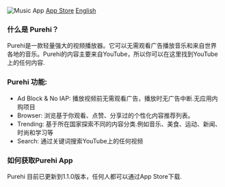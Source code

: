 ![Music App](https://github.com/Purehi/Purehi/assets/138559218/cb3e4c99-3ea9-45ca-9e9c-dcc2e6d6b3b8)
[App Store](https://apps.apple.com/app/purehi-hd-videos-photos/id6450441346?platform=iphone)
[English](https://github.com/Purehi/Purehi/blob/main/README.md)
### 什么是 Purehi？
Purehi是一款轻量强大的视频播放器。它可以无需观看广告播放音乐和来自世界各地的音乐。Purehi的内容主要来自YouTube，所以你可以在这里找到YouTube上的任何内容.

### Purehi 功能:
- Ad Block & No IAP: 播放视频前无需观看广告，播放时无广告中断.无应用内购项目
- Browser: 浏览基于你观看、点赞、分享过的个性化内容推荐列表。
- Trending: 基于所在国家探索不同的内容分类.例如音乐、美食、运动、新闻、时尚和学习等
- Search: 通过关键词搜索YouTube上的任何视频
### 如何获取Purehi App
Purehi 目前已更新到1.1.0版本，任何人都可以通过App Store下载.
